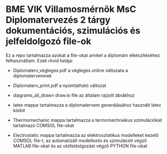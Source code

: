 # BME VIK Villamosmérnök MsC Diplomatervezés 2 tárgy dokumentációs, szimulációs és jelfeldolgozó file-ok

Ez a repo tartalmazza azokat a file-okat amiket a diplomám elkészítéséhez felhasználtam. Ezek rövid listája:

- Diplomaterv_végleges.pdf a végleges online változata a diplomatervemnek
- Diplomaterv_print.pdf a nyomtatható változat
- diagrams_all_drawn draw.io file az általam rajzolt ábrákhoz

- latex mappa tartalmazza a diplomatervem generálásához használt latex kódot
- Thermomechanic mappa tartalmazza a termomechnaikus szimulációkat tartalmazó COMSOL file-okat
- Electrostatic mappa tartalmazza az elektrosztatikus modelleket kezelő COMSOL file-t, az automatizált modellezés és szimulációt végző MATLAB file-okat és az utófeldolgozást végző PYTHON file-okat

